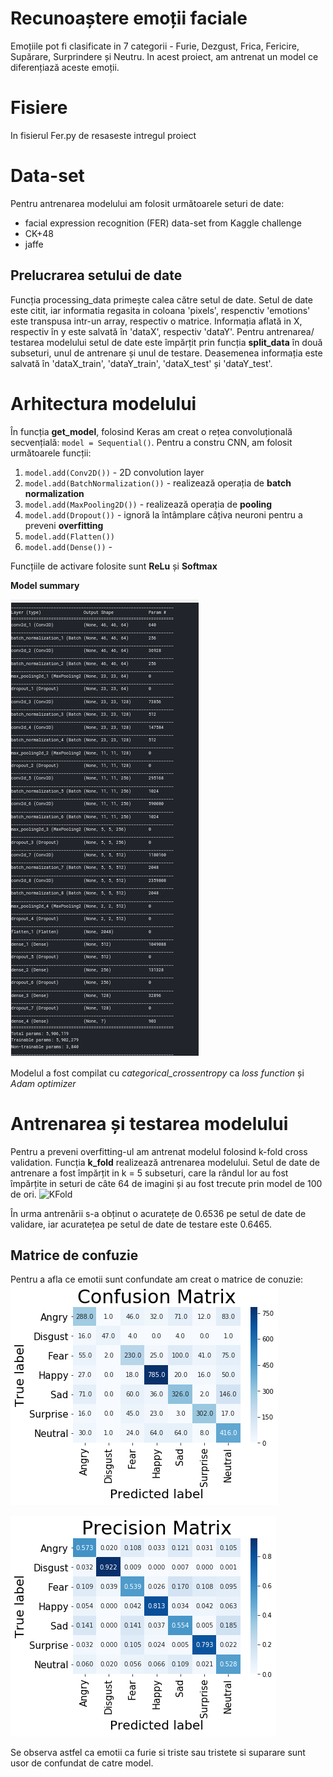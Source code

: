 # Recunoaștere emoții faciale

Emoțiile pot fi clasificate in 7 categorii - Furie, Dezgust, Frica, Fericire, Supărare, Surprindere și Neutru.
In acest proiect, am antrenat un model ce diferențiază aceste emoții.

# Fisiere
In fisierul Fer.py de resaseste intregul proiect

# Data-set
Pentru antrenarea modelului am folosit următoarele seturi de date:

 - facial expression recognition (FER) data-set from Kaggle challenge
 - CK+48
 - jaffe
 
## Prelucrarea setului de date

Funcția processing_data primește calea către setul de date. Setul de date este citit, iar informatia regasita in coloana 'pixels', respenctiv 'emotions' este transpusa intr-un array, respectiv o matrice.
Informația aflată in X, respectiv în y este salvată în 'dataX', respectiv 'dataY'.
Pentru antrenarea/ testarea modelului setul de date este împărțit prin funcția **split_data** în două subseturi, unul de antrenare și unul de testare. Deasemenea informația este salvată în 'dataX_train', 'dataY_train', 'dataX_test' și 'dataY_test'.

# Arhitectura modelului
În funcția **get_model**, folosind Keras am creat o rețea convoluțională secvențială:  `model = Sequential()`. Pentru a constru CNN, am folosit următoarele funcții:

 1. `model.add(Conv2D())` - 2D convolution layer
 2. `model.add(BatchNormalization())` - realizează operația de **batch normalization**
 3. `model.add(MaxPooling2D())` - realizează operația de **pooling**
 4. `model.add(Dropout())` - ignoră la întâmplare câțiva neuroni pentru a preveni **overfitting**
 5. `model.add(Flatten())`
 6. `model.add(Dense())` -

Funcțiile de activare folosite sunt **ReLu** și **Softmax**

**Model summary**

![Model summary](https://github.com/CristianaLazar/Recunoastere-emotii-faciale/blob/master/images/modelSummary.png "Model")


Modelul a fost compilat cu *categorical_crossentropy* ca *loss function* și *Adam optimizer*

# Antrenarea și testarea modelului
Pentru a preveni overfitting-ul am antrenat modelul folosind k-fold cross validation.
Funcția **k_fold** realizează antrenarea modelului.
Setul de date de antrenare a fost împărțit in k = 5 subseturi, care la rândul lor au fost  împărțite in seturi de câte 64 de imagini și au fost trecute prin model de 100 de ori. 
![](https://picasaweb.google.com/107503410125380287446/6730451544730563857#6730451547347497458 "KFold")

În urma antrenării s-a obținut o acuratețe de 0.6536 pe setul de date de validare, iar acuratețea pe setul de date de testare este 0.6465.

## Matrice de confuzie
Pentru a afla ce emotii sunt confundate am creat o matrice de conuzie:
![Matricea de confuzie](https://github.com/CristianaLazar/Recunoastere-emotii-faciale/blob/master/images/ConfMat.png "ConfMat")

![Matricea de precizie](https://github.com/CristianaLazar/Recunoastere-emotii-faciale/blob/master/images/PrecMat.png "PredMat")

Se observa astfel ca emotii ca furie si triste sau tristete si suparare sunt usor de confundat de catre model.
